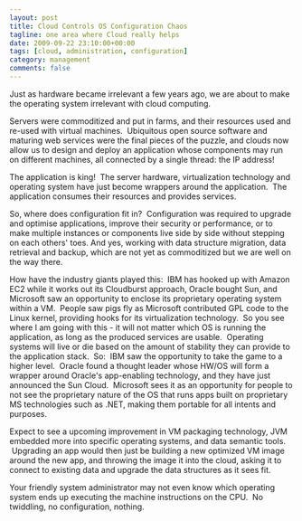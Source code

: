 ```yaml
---
layout: post
title: Cloud Controls OS Configuration Chaos
tagline: one area where Cloud really helps
date: 2009-09-22 23:10:00+00:00
tags: [cloud, administration, configuration]
category: management
comments: false
---
```

Just as hardware became irrelevant a few years ago, we are about to make the operating system irrelevant with cloud computing.  

Servers were commoditized and put in farms, and their resources used and re-used with virtual machines.  Ubiquitous open source software and maturing web services were the final pieces of the puzzle, and clouds now allow us to design and deploy an application whose components may run on different machines, all connected by a single thread: the IP address!

The application is king!  The server hardware, virtualization technology and operating system have just become wrappers around the application.  The application consumes their resources and provides services.

So, where does configuration fit in?  Configuration was required to upgrade and optimise applications, improve their security or performance, or to make multiple instances or components live side by side without stepping on each others' toes. And yes, working with data structure migration, data retrieval and backup, which are not yet as commoditized but we are well on the way there.

<!-- more -->

How have the industry giants played this:  IBM has hooked up with Amazon EC2 while it works out its Cloudburst approach, Oracle bought Sun, and Microsoft saw an opportunity to enclose its proprietary operating system within a VM.  People saw pigs fly as Microsoft contributed GPL code to the Linux kernel, providing hooks for its virtualization technology.  So you see where I am going with this - it will not matter which OS is running the application, as long as the produced services are usable.  Operating systems will live or die based on the amount of stability they can provide to the application stack.  So:  IBM saw the opportunity to take the game to a higher level.  Oracle found a thought leader whose HW/OS will form a wrapper around Oracle's app-enabling technology, and they have just announced the Sun Cloud.  Microsoft sees it as an opportunity for people to not see the proprietary nature of the OS that runs apps built on proprietary MS technologies such as .NET, making them portable for all intents and purposes.

Expect to see a upcoming improvement in VM packaging technology, JVM embedded more into specific operating systems, and data semantic tools.  Upgrading an app would then just be building a new optimized VM image around the new app, and throwing the image it into the cloud, asking it to connect to existing data and upgrade the data structures as it sees fit.

Your friendly system administrator may not even know which operating system ends up executing the machine instructions on the CPU.  No twiddling, no configuration, nothing.

